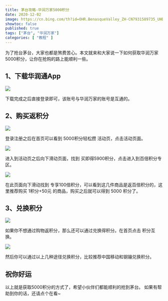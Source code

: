 ```yaml
---
title: 茅台攻略-华润万家5000积分
date: 2020-12-02
image: https://cn.bing.com/th?id=OHR.BenasqueValley_ZH-CN7931589735_UHD.jpg
showtoc: false 
published: true
tags: ["茅台", "华润万家"]
categories: [ "教程" ]
---
```


为了抢台茅台，大家也都是煞费苦心。本文就来和大家说一下如何获取华润万家5000积分，让你在抢购的路上能顺利一些。

<!--more-->

## 1、下载华润通App

![](https://miiluu.oss-cn-shanghai.aliyuncs.com/blog/littleplan/hrwj_1.png)

下载完成之后直接登录即可，该账号与华润万家的账号是互通的。

## 2、购买返积分

![](https://miiluu.oss-cn-shanghai.aliyuncs.com/blog/littleplan/hrwj_2_1.png)

登录注册之后在首页可以看到 5000积分轻松攒 活动页，点击活动页面。

![](https://miiluu.oss-cn-shanghai.aliyuncs.com/blog/littleplan/hrwj_3.png)

进入到活动页之后向下滑动页面，找到 买即得5900积分，点击进入到百倍积分专区。

![](https://miiluu.oss-cn-shanghai.aliyuncs.com/blog/littleplan/hrwj_4.png)

在此页面向下滑动找到 专享100倍积分，可以看到这几件商品是返百倍积分的，这里推荐购买 1积分+50元 的商品，购买之后就可以得到 5000 积分了。

## 3、兑换积分

![](https://miiluu.oss-cn-shanghai.aliyuncs.com/blog/littleplan/hrwj_2_2.png)

如果你不想通过购物返积分，那么还可以通过兑换得积分。在首页点击 积分互换。

![](https://miiluu.oss-cn-shanghai.aliyuncs.com/blog/littleplan/hrwj_5.png)

然后你可以通过以上几种途径兑换积分，比较推荐中国移动和钢镚兑换积分。

## 祝你好运

以上就是获取5000积分的方式了，希望小伙伴们都能顺利的抢到茅台。
如果有帮助到你的话，还请点个在看~